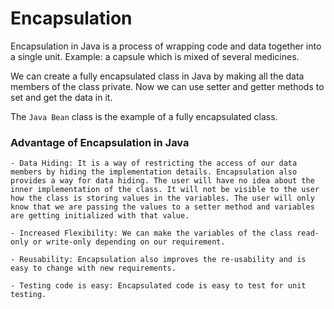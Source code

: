 # Encapsulation

Encapsulation in Java is a process of wrapping code and data together into a single unit.
Example: a capsule which is mixed of several medicines.

We can create a fully encapsulated class in Java by making all the data members of the class private. Now we can use setter and getter methods to set and get the data in it.

The `Java Bean` class is the example of a fully encapsulated class.

### Advantage of Encapsulation in Java

    - Data Hiding: It is a way of restricting the access of our data members by hiding the implementation details. Encapsulation also provides a way for data hiding. The user will have no idea about the inner implementation of the class. It will not be visible to the user how the class is storing values in the variables. The user will only know that we are passing the values to a setter method and variables are getting initialized with that value.

    - Increased Flexibility: We can make the variables of the class read-only or write-only depending on our requirement.

    - Reusability: Encapsulation also improves the re-usability and is easy to change with new requirements.

    - Testing code is easy: Encapsulated code is easy to test for unit testing.
